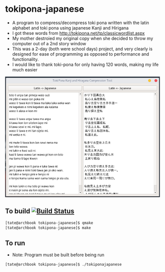 # tokipona-japanese
- A program to compress/decompress toki pona written with the latin alphabet and toki pona using japanese Kanji and Hirigana
- I got these words from http://tokipona.net/tp/classicwordlist.aspx
- My mother destroied my original copy when she decided to throw my computer out of a 2nd story window
- This was a 2-day (both were school days) project, and very clearly is designed for ease of programming as opposed to performance and functionality.
- I would like to thank toki-pona for only having 120 words, making my life much easier

![Example screenshot](example.png "Example of the program running")
## To build [![Build Status](https://travis-ci.org/dvtate/tokipona-japanese.svg?branch=master)](https://travis-ci.org/dvtate/tokipona-japanese)
```
[tate@archbook tokipona-japanese]$ qmake
[tate@archbook tokipona-japanese]$ make
```
## To run
- Note: Program must be built before being run
```
[tate@archbook tokipona-japanese]$ ./tokiponajapanese 
```
